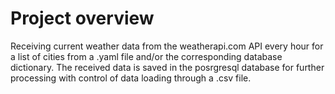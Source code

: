 # Project overview
Receiving current weather data from the weatherapi.com API every hour for a list of cities from a .yaml file and/or the corresponding database dictionary. The received data is saved in the posrgresql database for further processing with control of data loading through a .csv file.

